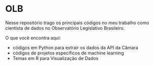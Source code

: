 # OLB

Nesse repositório trago os principais códigos no meu trabalho como cientista de dados no Observatório Legislativo Brasileiro. 

O que você encontra aqui:
- códigos em Python para extrair os dados da API da Câmara
- códigos de projetos específicos de machine learning 
- Temas em R para Visualização de Dados
